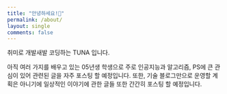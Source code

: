 ```yaml
---
title: "안녕하세요!👋"
permalink: /about/
layout: single
comments: false
---
```


취미로 개발새발 코딩하는 TUNA 입니다.

아직 여러 가지를 배우고 있는 05년생 학생으로 주로 인공지능과 알고리즘, PS에 큰 관심이 있어 관련된 글을 자주 포스팅 할 예정입니다. 또한, 기술 블로그만으로 운영할 계획은 아니기에 일상적인 이야기에 관한 글들 또한 간간히 포스팅 할 예정입니다.
